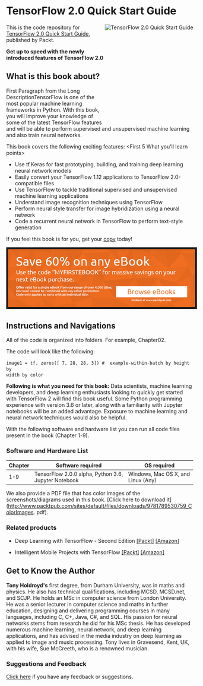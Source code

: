 # TensorFlow 2.0 Quick Start Guide

<a href="https://prod.packtpub.com/in/big-data-and-business-intelligence/tensorflow-20-quick-start-guide?utm_source=github&utm_medium=repository&utm_campaign=9781789530759"><img src="https://prod.packtpub.com/media/catalog/product/cache/a22c7d190d97ca25f5f1089471ab8502/5/3/530759_cover.png" alt="TensorFlow 2.0 Quick Start Guide" height="256px" align="right"></a>

This is the code repository for [TensorFlow 2.0 Quick Start Guide](https://prod.packtpub.com/in/big-data-and-business-intelligence/tensorflow-20-quick-start-guide?utm_source=github&utm_medium=repository&utm_campaign=9781789530759), published by Packt.

**Get up to speed with the newly introduced features of TensorFlow 2.0**

## What is this book about?
First Paragraph from the Long DescriptionTensorFlow is one of the most popular machine learning frameworks in Python. With this book, you will improve your knowledge of some of the latest TensorFlow features and will be able to perform supervised and unsupervised machine learning and also train neural networks.

This book covers the following exciting features: <First 5 What you'll learn points>
* Use tf.Keras for fast prototyping, building, and training deep learning neural network models
* Easily convert your TensorFlow 1.12 applications to TensorFlow 2.0-compatible files
* Use TensorFlow to tackle traditional supervised and unsupervised machine learning applications
* Understand image recognition techniques using TensorFlow
* Perform neural style transfer for image hybridization using a neural network
* Code a recurrent neural network in TensorFlow to perform text-style generation

If you feel this book is for you, get your [copy](https://www.amazon.com/dp/178953075X) today!

<a href="https://www.packtpub.com/ ?utm_source=github&utm_medium=banner&utm_campaign=GitHubBanner"><img src="https://raw.githubusercontent.com/PacktPublishing/GitHub/master/GitHub.png" 
alt="https://www.packtpub.com/" border="5" /></a>


## Instructions and Navigations
All of the code is organized into folders. For example, Chapter02.

The code will look like the following:
```
image1 = tf. zeros([ 7, 28, 28, 3]) #  example-within-batch by height by
width by color
```

**Following is what you need for this book:**
Data scientists, machine learning developers, and deep learning enthusiasts looking to quickly get started with TensorFlow 2 will find this book useful. Some Python programming experience with version 3.6 or later, along with a familiarity with Jupyter notebooks will be an added advantage. Exposure to machine learning and neural network techniques would also be helpful.

With the following software and hardware list you can run all code files present in the book (Chapter 1-9).

### Software and Hardware List

| Chapter  | Software required                                    | OS required                        |
| -------- | -----------------------------------------------------| -----------------------------------|
| 1-9      | TensorFlow 2.0.0 alpha, Python 3.6, Jupyter Notebook | Windows, Mac OS X, and Linux (Any) |



We also provide a PDF file that has color images of the screenshots/diagrams used in this book. [Click here to download it](http://www.packtpub.com/sites/default/files/downloads/9781789530759_ColorImages. pdf).



### Related products <Other books you may enjoy>
* Deep Learning with TensorFlow - Second Edition [[Packt]](https://prod.packtpub.com/in/big-data-and-business-intelligence/deep-learning-tensorflow-second-edition?utm_source=github&utm_medium=repository&utm_campaign=9781788831109) [[Amazon]](https://www.amazon.com/dp/1788831101)

* Intelligent Mobile Projects with TensorFlow [[Packt]](https://prod.packtpub.com/in/application-development/intelligent-mobile-projects-tensorflow?utm_source=github&utm_medium=repository&utm_campaign=9781788834544) [[Amazon]](https://www.amazon.com/dp/1788834542)

## Get to Know the Author
**Tony Holdroyd's**
 first degree, from Durham University, was in maths and physics. He also has technical qualifications, including MCSD, MCSD.net, and SCJP. He holds an MSc in
computer science from London University. He was a senior lecturer in computer science and maths in further education, designing and delivering programming courses in many languages, including C, C+, Java, C#, and SQL. His passion for neural networks stems from research he did for his MSc thesis. He has developed numerous machine learning, neural network, and deep learning applications, and has advised in the media industry on deep learning as applied to image and music processing. Tony lives in Gravesend, Kent, UK, with his wife, Sue McCreeth, who is a renowned musician.



### Suggestions and Feedback
[Click here](https://docs.google.com/forms/d/e/1FAIpQLSdy7dATC6QmEL81FIUuymZ0Wy9vH1jHkvpY57OiMeKGqib_Ow/viewform) if you have any feedback or suggestions.
